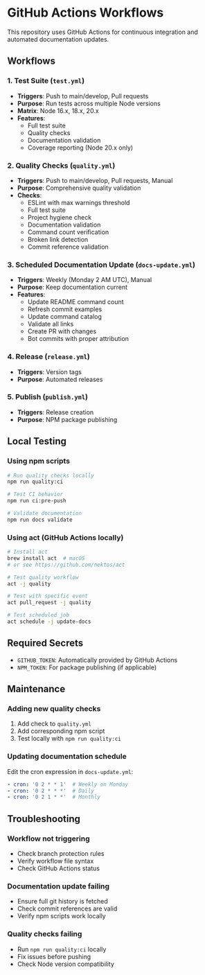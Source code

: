 # GitHub Actions Workflows

This repository uses GitHub Actions for continuous integration and automated documentation updates.

## Workflows

### 1. Test Suite (`test.yml`)
- **Triggers**: Push to main/develop, Pull requests
- **Purpose**: Run tests across multiple Node versions
- **Matrix**: Node 16.x, 18.x, 20.x
- **Features**:
  - Full test suite
  - Quality checks
  - Documentation validation
  - Coverage reporting (Node 20.x only)

### 2. Quality Checks (`quality.yml`)
- **Triggers**: Push to main/develop, Pull requests, Manual
- **Purpose**: Comprehensive quality validation
- **Checks**:
  - ESLint with max warnings threshold
  - Full test suite
  - Project hygiene check
  - Documentation validation
  - Command count verification
  - Broken link detection
  - Commit reference validation

### 3. Scheduled Documentation Update (`docs-update.yml`)
- **Triggers**: Weekly (Monday 2 AM UTC), Manual
- **Purpose**: Keep documentation current
- **Features**:
  - Update README command count
  - Refresh commit examples
  - Update command catalog
  - Validate all links
  - Create PR with changes
  - Bot commits with proper attribution

### 4. Release (`release.yml`)
- **Triggers**: Version tags
- **Purpose**: Automated releases

### 5. Publish (`publish.yml`)
- **Triggers**: Release creation
- **Purpose**: NPM package publishing

## Local Testing

### Using npm scripts
```bash
# Run quality checks locally
npm run quality:ci

# Test CI behavior
npm run ci:pre-push

# Validate documentation
npm run docs validate
```

### Using act (GitHub Actions locally)
```bash
# Install act
brew install act  # macOS
# or see https://github.com/nektos/act

# Test quality workflow
act -j quality

# Test with specific event
act pull_request -j quality

# Test scheduled job
act schedule -j update-docs
```

## Required Secrets

- `GITHUB_TOKEN`: Automatically provided by GitHub Actions
- `NPM_TOKEN`: For package publishing (if applicable)

## Maintenance

### Adding new quality checks
1. Add check to `quality.yml`
2. Add corresponding npm script
3. Test locally with `npm run quality:ci`

### Updating documentation schedule
Edit the cron expression in `docs-update.yml`:
```yaml
- cron: '0 2 * * 1'  # Weekly on Monday
- cron: '0 2 * * *'  # Daily
- cron: '0 2 1 * *'  # Monthly
```

## Troubleshooting

### Workflow not triggering
- Check branch protection rules
- Verify workflow file syntax
- Check GitHub Actions status

### Documentation update failing
- Ensure full git history is fetched
- Check commit references are valid
- Verify npm scripts work locally

### Quality checks failing
- Run `npm run quality:ci` locally
- Fix issues before pushing
- Check Node version compatibility
